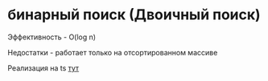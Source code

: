 # бинарный поиск (Двоичный поиск)

Эффективность - O(log n)

Недостатки - работает только на отсортированном массиве

Реализация на ts  [тут](https://github.com/hardpsycho/algrorithms/blob/master/find/binarySearch/binarySearch.ts)